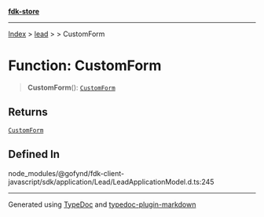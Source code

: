 [**fdk-store**](../../../README.md)
***

[Index](../../../API.md) > [lead](../../README.md) > [<internal>](../README.md) > CustomForm

# Function: CustomForm

> **CustomForm**(): [`CustomForm`](../type-aliases/type-alias.CustomForm.md)

## Returns

[`CustomForm`](../type-aliases/type-alias.CustomForm.md)

## Defined In

node\_modules/@gofynd/fdk-client-javascript/sdk/application/Lead/LeadApplicationModel.d.ts:245

***
Generated using [TypeDoc](https://typedoc.org/) and [typedoc-plugin-markdown](https://www.npmjs.com/package/typedoc-plugin-markdown)
